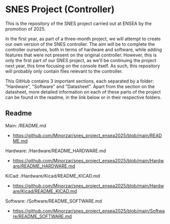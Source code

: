 # SNES Project (Controller)

This is the repository of the SNES project carried out at ENSEA by the promotion of 2025.

In the first year, as part of a three-month project, we will attempt to create our own version of the SNES controller. The aim will be to complete the controller ourselves, both in terms of hardware and software, while adding features that were not present on the original controller. However, this is only the first part of our SNES project, as we'll be continuing the project next year, this time focusing on the console itself. As such, this repository will probably only contain files relevant to the controller.

This GitHub contains 3 important sections, each separated by a folder: "Hardware", "Software" and "Datasheet". Apart from the section on the datasheet, more detailed information on each of these parts of the project can be found in the readme, in the link below or in their respective folders.

## Readme

Main: /README.md
- https://github.com/Minorzar/snes_project_ensea2025/blob/main/README.md

Hardware: /Hardware/README_HARDWARE.md
- https://github.com/Minorzar/snes_project_ensea2025/blob/main/Hardware/README_HARDWARE.md

KiCad: /Hardware/Kicad/README_KICAD.md
- https://github.com/Minorzar/snes_project_ensea2025/blob/main/Hardware/Kicad/README_KICAD.md

Software: /Software/README_SOFTWARE.md
- https://github.com/Minorzar/snes_project_ensea2025/blob/main/Software/README_SOFTWARE.md
